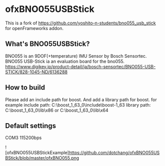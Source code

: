 # ofxBNO055USBStick
This is a fork of https://github.com/yoshito-n-students/bno055_usb_stick for openFrameworks addon.

## What's BNO055USBStick?
BNO055 is an 9DOF(+temperature) IMU Sensor by Bosch Sensortec.
BNO055 USB-Stick ia an evaluation board for the bno055.
https://www.digikey.jp/product-detail/ja/bosch-sensortec/BNO055-USB-STICK/828-1045-ND/6136288

## How to build
Please add an include path for boost. And add a library path for boost.
for example
include path: C:\boost_1_63_0\include\boost-1_63
library path: C:\boost_1_63_0\lib\x86 or C:\boost_1_63_0\lib\x64

## Default settings
COM3
115200bps

![ofxBNO055USBStickExample]https://github.com/dotchang/ofxBNO055USBStick/blob/master/ofxBNO055.png
